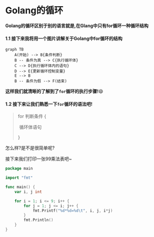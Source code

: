 # Golang的循环

__Golang的循环区别于别的语言就是,在Glang中只有for循环一种循环结构__



#### 1.1 接下来我将用一个图片讲解关于Golang中for循环的结构



```mermaid
graph TB
    A(开始) --> B{条件判断}
    B -- 条件为真 --> C{执行循环体}
    C --> D{执行循环体内的语句}
    D --> E{更新循环控制变量}
    E --> B
    B -- 条件为假 --> F(结束)
```



__这样我们就清晰的了解到了`for`循环的执行步骤!__:smile:



#### 1.2 接下来让我们熟悉一下`for`循环的语法吧!

> for 判断条件 {
>
> ​	循环体语句
>
> }

怎么样?是不是很简单呢?



接下来我们打印一张99乘法表吧~

```go
package main

import "fmt"

func main() {
	var i, j int

	for i = 1; i <= 9; i++ {
		for j = 1; j <= i; j++ {
			fmt.Printf("%d*%d=%d\t", i, j, i*j)
		}
		fmt.Println()
	}
}
```